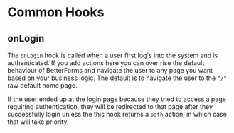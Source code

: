 # Common Hooks

## onLogin

The `onLogin` hook is called when a user first log's into the system and is authenticated. If you add actions here you can over rise the default behaviour of BetterForms and navigate the user to any page you want based on your business logic. The default is to navigate the user to the `"/"` raw default home page.

If the user ended up at the login page because they tried to access a page requiring authentication, they will be redirected to that page after they successfully login unless the this hook returns a `path` action, in which case that will take priority.

